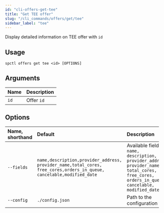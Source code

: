 ```yaml
---
id: "cli-offers-get-tee"
title: "Get TEE offer"
slug: "/cli_commands/offers/get/tee"
sidebar_label: "tee"
---
```


Display detailed information on TEE offer with `id`

## Usage

```
spctl offers get tee <id> [OPTIONS]
```

## Arguments

|**Name**|**Description**|
| :- | :- |
|`id`|Offer `id`|

## Options

|**Name, shorthand**|**Default**|**Description**|
| :- | :- | :- |
|`--fields`|`name,description,provider_address,`<br/>`provider_name,total_cores,`<br/>`free_cores,orders_in_queue,`<br/>`cancelable,modified_date`|Available fields: `name, description, provider_address, provider_name, total_cores, free_cores, orders_in_queue, cancelable, modified_date`|
|`--config`|`./config.json`|Path to the configuration file|
